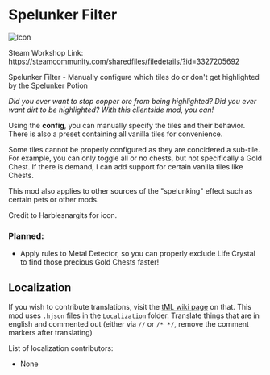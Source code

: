 # Spelunker Filter

![Icon](https://raw.githubusercontent.com/direwolf420/SpelunkerFilter/main/icon.png)

Steam Workshop Link: https://steamcommunity.com/sharedfiles/filedetails/?id=3327205692

Spelunker Filter - Manually configure which tiles do or don't get highlighted by the Spelunker Potion

*Did you ever want to stop copper ore from being highlighted? Did you ever want dirt to be highlighted?
With this clientside mod, you can!*

Using the **config**, you can manually specify the tiles and their behavior. There is also a preset containing all vanilla tiles for convenience.

Some tiles cannot be properly configured as they are concidered a sub-tile. For example, you can only toggle all or no chests, but not specifically a Gold Chest. If there is demand, I can add support for certain vanilla tiles like Chests.

This mod also applies to other sources of the "spelunking" effect such as certain pets or other mods.

Credit to Harblesnargits for icon.

### Planned:
* Apply rules to Metal Detector, so you can properly exclude Life Crystal to find those precious Gold Chests faster!

## Localization
If you wish to contribute translations, visit the [tML wiki page](https://github.com/tModLoader/tModLoader/wiki/Contributing-Localization) on that.
This mod uses `.hjson` files in the `Localization` folder.
Translate things that are in english and commented out (either via `//` or `/* */`, remove the comment markers after translating)

List of localization contributors:
* None
